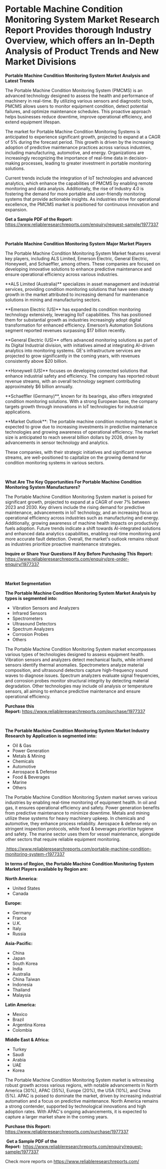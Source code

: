 <p><h1>Portable Machine Condition Monitoring System Market Research Report Provides thorough Industry Overview, which offers an In-Depth Analysis of Product Trends and New Market Divisions</h1></p><p><strong>Portable Machine Condition Monitoring System Market Analysis and Latest Trends</strong></p>
<p><p>The Portable Machine Condition Monitoring System (PMCMS) is an advanced technology designed to assess the health and performance of machinery in real-time. By utilizing various sensors and diagnostic tools, PMCMS allows users to monitor equipment condition, detect potential failures, and optimize maintenance schedules. This proactive approach helps businesses reduce downtime, improve operational efficiency, and extend equipment lifespan.</p><p>The market for Portable Machine Condition Monitoring Systems is anticipated to experience significant growth, projected to expand at a CAGR of 5% during the forecast period. This growth is driven by the increasing adoption of predictive maintenance practices across various industries, including manufacturing, automotive, and energy. Organizations are increasingly recognizing the importance of real-time data in decision-making processes, leading to greater investment in portable monitoring solutions.</p><p>Current trends include the integration of IoT technologies and advanced analytics, which enhance the capabilities of PMCMS by enabling remote monitoring and data analysis. Additionally, the rise of Industry 4.0 is fostering the demand for more portable and user-friendly monitoring systems that provide actionable insights. As industries strive for operational excellence, the PMCMS market is positioned for continuous innovation and expansion.</p></p>
<p><strong>Get a Sample PDF of the Report:&nbsp;</strong> <a href="https://www.reliableresearchreports.com/enquiry/request-sample/1977337?utm_campaign=2722&utm_medium=2&utm_source=Github&utm_content=ia&utm_term=01032025&utm_id=portable-machine-condition-monitoring-system">https://www.reliableresearchreports.com/enquiry/request-sample/1977337</a></p>
<p>&nbsp;</p>
<p><strong>Portable Machine Condition Monitoring System Major Market Players</strong></p>
<p><p>The Portable Machine Condition Monitoring System Market features several key players, including ALS Limited, Emerson Electric, General Electric, Honeywell, and Schaeffler, among others. These companies are focused on developing innovative solutions to enhance predictive maintenance and ensure operational efficiency across various industries.</p><p>**ALS Limited (Australia)** specializes in asset management and industrial services, providing condition monitoring solutions that have seen steady growth in the market attributed to increasing demand for maintenance solutions in mining and manufacturing sectors.</p><p>**Emerson Electric (US)** has expanded its condition monitoring technology extensively, leveraging IIoT capabilities. This has positioned them for substantial growth as industries increasingly adopt digital transformation for enhanced efficiency. Emerson’s Automation Solutions segment reported revenues surpassing $17 billion recently.</p><p>**General Electric (US)** offers advanced monitoring solutions as part of its Digital Industrial division, with initiatives aimed at integrating AI-driven analytics into monitoring systems. GE's infrastructure services are projected to grow significantly in the coming years, with revenues consistently above $20 billion.</p><p>**Honeywell (US)** focuses on developing connected solutions that enhance industrial safety and efficiency. The company has reported robust revenue streams, with an overall technology segment contributing approximately $6 billion annually.</p><p>**Schaeffler (Germany)**, known for its bearings, also offers integrated condition monitoring solutions. With a strong European base, the company targets growth through innovations in IoT technologies for industrial applications.</p><p>**Market Outlook**: The portable machine condition monitoring market is expected to grow due to increasing investments in predictive maintenance technologies and growing awareness of operational efficiency. The market size is anticipated to reach several billion dollars by 2026, driven by advancements in sensor technology and analytics.</p><p>These companies, with their strategic initiatives and significant revenue streams, are well-positioned to capitalize on the growing demand for condition monitoring systems in various sectors.</p></p>
<p>&nbsp;</p>
<p><strong>What Are The Key Opportunities For Portable Machine Condition Monitoring System Manufacturers?</strong></p>
<p><p>The Portable Machine Condition Monitoring System market is poised for significant growth, projected to expand at a CAGR of over 7% between 2023 and 2030. Key drivers include the rising demand for predictive maintenance, advancements in IoT technology, and an increasing focus on operational efficiency across industries such as manufacturing and energy. Additionally, growing awareness of machine health impacts on productivity fuels adoption. Future trends indicate a shift towards AI-integrated solutions and enhanced data analytics capabilities, enabling real-time monitoring and more accurate fault detection. Overall, the market's outlook remains robust as industries prioritize proactive maintenance strategies.</p></p>
<p><strong>Inquire or Share Your Questions If Any Before Purchasing This Report:</strong> <a href="https://www.reliableresearchreports.com/enquiry/pre-order-enquiry/1977337?utm_campaign=2722&utm_medium=2&utm_source=Github&utm_content=ia&utm_term=01032025&utm_id=portable-machine-condition-monitoring-system">https://www.reliableresearchreports.com/enquiry/pre-order-enquiry/1977337</a></p>
<p>&nbsp;</p>
<p><strong>Market Segmentation</strong></p>
<p><strong>The Portable Machine Condition Monitoring System Market Analysis by types is segmented into:</strong></p>
<p><ul><li>Vibration Sensors and Analyzers</li><li>Infrared Sensors</li><li>Spectrometers</li><li>Ultrasound Detectors</li><li>Spectrum Analyzers</li><li>Corrosion Probes</li><li>Others</li></ul></p>
<p><p>The Portable Machine Condition Monitoring System market encompasses various types of technologies designed to assess equipment health. Vibration sensors and analyzers detect mechanical faults, while infrared sensors identify thermal anomalies. Spectrometers analyze material composition, and ultrasound detectors capture high-frequency sound waves to diagnose issues. Spectrum analyzers evaluate signal frequencies, and corrosion probes monitor structural integrity by detecting material degradation. Other technologies may include oil analysis or temperature sensors, all aiming to enhance predictive maintenance and ensure operational efficiency.</p></p>
<p><strong>Purchase this Report:&nbsp;</strong><a href="https://www.reliableresearchreports.com/purchase/1977337?utm_campaign=2722&utm_medium=2&utm_source=Github&utm_content=ia&utm_term=01032025&utm_id=portable-machine-condition-monitoring-system">https://www.reliableresearchreports.com/purchase/1977337</a></p>
<p>&nbsp;</p>
<p><strong>The Portable Machine Condition Monitoring System Market Industry Research by Application is segmented into:</strong></p>
<p><ul><li>Oil & Gas</li><li>Power Generation</li><li>Metals & Mining</li><li>Chemicals</li><li>Automotive</li><li>Aerospace & Defense</li><li>Food & Beverages</li><li>Marine</li><li>Others</li></ul></p>
<p><p>The Portable Machine Condition Monitoring System market serves various industries by enabling real-time monitoring of equipment health. In oil and gas, it ensures operational efficiency and safety. Power generation benefits from predictive maintenance to minimize downtime. Metals and mining utilize these systems for heavy machinery upkeep. In chemicals and automotive, they enhance process reliability. Aerospace & defense rely on stringent inspection protocols, while food & beverages prioritize hygiene and safety. The marine sector uses them for vessel maintenance, alongside other sectors that require reliable equipment monitoring.</p></p>
<p><a href="https://www.reliableresearchreports.com/portable-machine-condition-monitoring-system-r1977337?utm_campaign=2722&utm_medium=2&utm_source=Github&utm_content=ia&utm_term=01032025&utm_id=portable-machine-condition-monitoring-system">&nbsp;https://www.reliableresearchreports.com/portable-machine-condition-monitoring-system-r1977337</a></p>
<p><strong>In terms of Region, the Portable Machine Condition Monitoring System Market Players available by Region are:</strong></p>
<p>
    <p> <strong> North America: </strong>
        <ul>
            <li>United States</li>
            <li>Canada</li>
        </ul>
        </p> 
    <p> <strong> Europe: </strong>
        <ul>
            <li>Germany</li>
            <li>France</li>
            <li>U.K.</li>
            <li>Italy</li>
            <li>Russia</li>
        </ul>
        </p> 
    <p> <strong> Asia-Pacific: </strong>
        <ul>
            <li>China</li>
            <li>Japan</li>
            <li>South Korea</li>
            <li>India</li>
            <li>Australia</li>
            <li>China Taiwan</li>
            <li>Indonesia</li>
            <li>Thailand</li>
            <li>Malaysia</li>
        </ul>
        </p> 
    <p> <strong> Latin America: </strong>
        <ul>
            <li>Mexico</li>
            <li>Brazil</li>
            <li>Argentina Korea</li>
            <li>Colombia</li>
        </ul>
        </p> 
    <p> <strong> Middle East & Africa: </strong>
        <ul>
            <li>Turkey</li>
            <li>Saudi</li>
            <li>Arabia</li>
            <li>UAE</li>
            <li>Korea</li>
        </ul>
    </p>
    </p>
<p><p>The Portable Machine Condition Monitoring System market is witnessing robust growth across various regions, with notable advancements in North America (30%), APAC (35%), Europe (20%), the USA (10%), and China (5%). APAC is poised to dominate the market, driven by increasing industrial automation and a focus on predictive maintenance. North America remains a strong contender, supported by technological innovations and high adoption rates. With APAC's ongoing advancements, it is expected to capture a larger market share in the coming years.</p></p>
<p><strong>Purchase this Report: </strong><a href="https://www.reliableresearchreports.com/purchase/1977337?utm_campaign=2722&utm_medium=2&utm_source=Github&utm_content=ia&utm_term=01032025&utm_id=portable-machine-condition-monitoring-system">https://www.reliableresearchreports.com/purchase/1977337</a></p>
<p>&nbsp;<strong>Get a Sample PDF of the Report:&nbsp;&nbsp;</strong><a href="https://www.reliableresearchreports.com/enquiry/request-sample/1977337?utm_campaign=2722&utm_medium=2&utm_source=Github&utm_content=ia&utm_term=01032025&utm_id=portable-machine-condition-monitoring-system">https://www.reliableresearchreports.com/enquiry/request-sample/1977337</a></p>
<p><strong></strong></p>
<p>Check more reports on <a href="https://www.reliableresearchreports.com/?utm_campaign=2722&utm_medium=2&utm_source=Github&utm_content=ia&utm_term=01032025&utm_id=portable-machine-condition-monitoring-system">https://www.reliableresearchreports.com/</a></p>